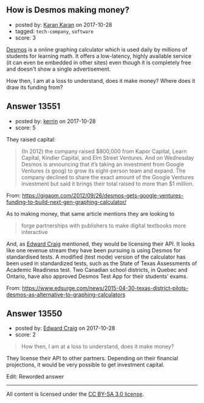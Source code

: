 ## How is Desmos making money?

- posted by: [Karan Karan](https://stackexchange.com/users/10840195/karan-karan) on 2017-10-28
- tagged: `tech-company`, `software`
- score: 3

<p><a href="https://www.desmos.com/" rel="nofollow noreferrer">Desmos</a> is a online graphing calculator which is used daily by millions of students for learning math. It offers a low-latency, highly available service (it can even be embedded in other sites) even though it is completely free and doesn't show a single advertisement.</p>

<p>How then, I am at a loss to understand, does it make money? Where does it draw its funding from?</p>



## Answer 13551

- posted by: [kerrin](https://stackexchange.com/users/1621372/kerrin) on 2017-10-28
- score: 5

<p>They raised capital:</p>

<blockquote>
  <p>(In 2012) the company raised $800,000 from Kapor Capital, Learn
  Capital, Kindler Capital, and Elm Street Ventures. And on Wednesday
  Desmos is announcing that it’s taking an investment from Google
  Ventures (s goog) to grow its eight-person team and expand. The
  company declined to share the exact amount of the Google Ventures
  investment but said it brings their total raised to more than $1
  million.</p>
</blockquote>

<p>From: <a href="https://gigaom.com/2012/09/26/desmos-gets-google-ventures-funding-to-build-next-gen-graphing-calculator/" rel="noreferrer">https://gigaom.com/2012/09/26/desmos-gets-google-ventures-funding-to-build-next-gen-graphing-calculator/</a></p>

<p>As to making money, that same article mentions they are looking to </p>

<blockquote>
  <p>forge partnerships with publishers to make digital textbooks more
  interactive</p>
</blockquote>

<p>And, as <a href="https://startups.stackexchange.com/users/9795/edward-craig">Edward Craig</a> mentioned, they would be licensing their API.  It looks like one revenue stream they have been pursuing is using Desmos for standardised tests.   A modified (test mode) version of the calculator has been used in standardized tests, such as the State of Texas Assessments of Academic Readiness test.  Two Canadian school districts, in Quebec and Ontario, have also approved Desmos Test App for their students’ exams.</p>

<p>From: <a href="https://www.edsurge.com/news/2015-04-30-texas-district-pilots-desmos-as-alternative-to-graphing-calculators" rel="noreferrer">https://www.edsurge.com/news/2015-04-30-texas-district-pilots-desmos-as-alternative-to-graphing-calculators</a></p>



## Answer 13550

- posted by: [Edward Craig](https://stackexchange.com/users/8882535/edward-craig) on 2017-10-28
- score: 2

<blockquote>
  <p>How then, I am at a loss to understand, does it make money?</p>
</blockquote>

<p>They license their API to other partners.  Depending on their financial projections, it would be very possible to get investment capital.</p>

<p>Edit:  Reworded answer</p>




---

All content is licensed under the [CC BY-SA 3.0 license](https://creativecommons.org/licenses/by-sa/3.0/).
